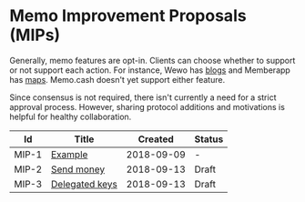 # Memo Improvement Proposals (MIPs)

Generally, memo features are opt-in.
Clients can choose whether to support or not support each action.
For instance, Wewo has [blogs](https://wewo.cash/blogs/) and
Memberapp has [maps](https://memberapp.github.io/#map).
Memo.cash doesn't yet support either feature.

Since consensus is not required, there isn't currently a need for a strict approval process.
However, sharing protocol additions and motivations is helpful for healthy collaboration.


| Id | Title | Created | Status |
| --- | --- | --- | --- |
| MIP-1 | [Example](mip-0001/mip-0001.md) | 2018-09-09 | - |
| MIP-2 | [Send money](mip-0002/mip-0002.md) | 2018-09-13 | Draft |
| MIP-3 | [Delegated keys](mip-0003/mip-0003.md) | 2018-09-13 | Draft |
